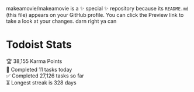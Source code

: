 makeamovie/makeamovie is a ✨ special ✨ repository because its `README.md` (this file) appears on your GitHub profile.
You can click the Preview link to take a look at your changes. darn right ya can

# Todoist Stats

<!-- TODO-IST:START -->
🏆  38,155 Karma Points           
🌸  Completed 11 tasks today           
✅  Completed 27,126 tasks so far           
⏳  Longest streak is 328 days
<!-- TODO-IST:END -->